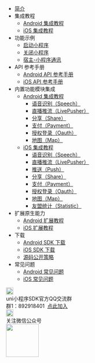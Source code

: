 * [简介](README.md)
* 集成教程
  * [Android 集成教程](UniMPDocs/UseSdk/android.md)
  * [iOS 集成教程](UniMPDocs/UseSdk/ios.md)
* 功能示例
  * [启动小程序](UniMPDocs/Sample/start.md)
  * [关闭小程序](UniMPDocs/Sample/close.md) 
  * [宿主-小程序通讯](UniMPDocs/Sample/event.md) 
* API 参考手册
  * [Android API 参考手册](UniMPDocs/API/android.md)
  * [iOS API 参考手册](UniMPDocs/API/ios.md)
* 内置功能模块集成
  * [Android 集成教程](UniMPDocs/UseModule/android/android.md)
    * [语音识别（Speech）](UniMPDocs/UseModule/android/speech.md)
    * [直播推流（LivePusher）](UniMPDocs/UseModule/android/livepusher.md)
    * [分享（Share）](UniMPDocs/UseModule/android/share.md)
    * [支付（Payment）](UniMPDocs/UseModule/android/payment.md)
    * [授权登录（Oauth）](UniMPDocs/UseModule/android/oauth.md)
    * [地图（Map）](UniMPDocs/UseModule/android/map.md)
  * [iOS 集成教程](UniMPDocs/UseModule/ios/ios.md)
    * [语音识别（Speech）](UniMPDocs/UseModule/ios/speech.md)
    * [直播推流（LivePusher）](UniMPDocs/UseModule/ios/livepusher.md)
    * [推送（Push）](UniMPDocs/UseModule/ios/push.md)
    * [分享（Share）](UniMPDocs/UseModule/ios/share.md)
    * [支付（Payment）](UniMPDocs/UseModule/ios/payment.md)
    * [授权登录（Oauth）](UniMPDocs/UseModule/ios/oauth.md)
    * [地图（Map）](UniMPDocs/UseModule/ios/map.md)
    * [友盟统计（Statistic）](UniMPDocs/UseModule/ios/umstatistic.md)
* 扩展原生能力
  * [Android 扩展教程](UniMPDocs/Extension/android.md)
  * [iOS 扩展教程](UniMPDocs/Extension/ios.md)
* 下载
  * [Android SDK 下载](UniMPDocs/SDKDownload/android.md)
  * [iOS SDK 下载](UniMPDocs/SDKDownload/ios.md)
  * [源码公开策略](UniMPDocs/SDKDownload/opensource.md)
* 常见问题
  * [Android 常见问题](UniMPDocs/FAQ/android.md)
  * [iOS 常见问题](UniMPDocs/FAQ/ios.md)
<div class="contact-box">
  <div class="contact-item">
    <img src="//img-cdn-qiniu.dcloud.net.cn/uniapp/doc/qq@2x.png" width="20" height="20"/>
    <div class="contact-smg">
       <div>uni小程序SDK官方QQ交流群</div>
    <div>群1：892918401 &nbsp;<a target="_blank" href="//shang.qq.com/wpa/qunwpa?idkey=4b0a7a0f7c73efb5cebb38bb8bf7df262b68a31e0205709467eed8cca8da58d1">点此加入</a></div>
    </div>
  </div>
  <div class="contact-item">
    <img src="//img-cdn-qiniu.dcloud.net.cn/uniapp/doc/weixin@2x.png" width="20" height="20"/>
    <div class="contact-smg">
      <div>关注微信公众号</div>
      <img src="https://img-cdn-qiniu.dcloud.net.cn/uniapp/doc/weixin.jpg" width="90" height="90"/>
    </div>
  </div>
</div>
